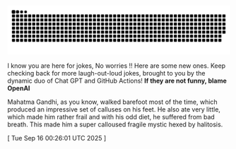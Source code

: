 <picture>
  <source media="(prefers-color-scheme: dark)" srcset="https://raw.githubusercontent.com/platane/platane/output/github-contribution-grid-snake-dark.svg">
  <source media="(prefers-color-scheme: light)" srcset="https://raw.githubusercontent.com/platane/platane/output/github-contribution-grid-snake.svg">
  <img alt="github contribution grid snake animation" src="https://raw.githubusercontent.com/platane/platane/output/github-contribution-grid-snake.svg">
</picture>


I know you are here for jokes, No worries !!
Here are some new ones. Keep checking back for more laugh-out-loud jokes, brought to you by the dynamic duo of Chat GPT and GitHub Actions! __If they are not funny, blame OpenAI__
 
Mahatma Gandhi, as you know, walked barefoot most of the time, which produced an impressive set of calluses on his feet. 
He also ate very little, which made him rather frail and with his odd diet, he suffered from bad breath. 
This made him a super calloused fragile mystic hexed by halitosis.
 
[ 
Tue Sep 16 00:26:01 UTC 2025
 ]
